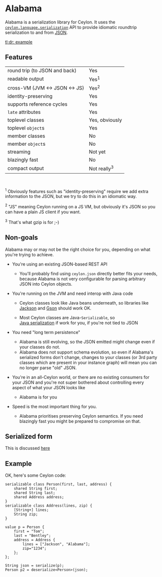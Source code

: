 # Alabama

Alabama is a serialization library for Ceylon. It uses the 
[`ceylon.language.serialization`][SAPI] API to provide idiomatic 
roundtrip serialization to and from [JSON][JSON].

[tl;dr: example](#tldr)

## Features

<table><tbody>
<tr><td>round trip (to JSON and back)</td>  <td>Yes</td></tr> 
<tr><td>readable output</td>                <td>Yes<sup>1</sup></td></tr>
<tr><td>cross-VM (JVM <-> JSON <-> JS)</td> <td>Yes<sup>2</sup></td></td></tr>
<tr><td>identity-preserving</td>            <td>Yes</td></tr>
<tr><td>supports reference cycles</td>      <td>Yes</td></tr>
<tr><td><code>late</code> attributes</td>   <td>Yes</td></tr>
<tr><td>toplevel classes</td>               <td>Yes, obviously</td></tr>
<tr><td>toplevel <code>object</code>s</td>  <td>Yes</td></tr>
<tr><td>member classes</td>                 <td>No</td></tr>
<tr><td>member <code>object</code>s</td>    <td>No</td></tr>
<tr><td>streaming</td>                      <td>Not yet</td></tr>
<tr><td>blazingly fast</td>                 <td>No</td></tr>
<tr><td>compact output</td>                 <td>Not really<sup>3</sup></td></tr>
</tbody></table>

<br/>

<sup>1</sup> Obviously features such as "identity-preserving" require 
we add extra information to the JSON, but we try to do this in an idiomatic way.<br/> 

<sup>2</sup> "JS" meaning Ceylon running on a JS VM, but obviously it's 
JSON so you can have a plain JS client if you want. <br/>

<sup>3</sup> That's what gzip is for ;-)</br>

## Non-goals

Alabama may or may not be the right choice for you, depending on what you're 
trying to achieve.

* You're using an existing JSON-based REST API

    - You'll probably find using `ceylon.json` directly better fits your 
      needs, because Alabama is not very configurable for parsing arbitrary 
      JSON into Ceylon objects.
      
* You're running on the JVM and need interop with Java code

    - Ceylon classes look like Java beans underneath, so libraries like 
      [Jackson][JACK] and [Gson][GSON] should work OK.
      
    - Most Ceylon classes are Java-`Serializable`, so  
      [Java serialization][JSER] if work for you, if you're 
      not tied to JSON
    
* You need "long term persistence"

    - Alabama is still evolving, so 
      the JSON emitted might change even if your classes do not.
    - Alabama does not support schema evolution, so even if Alabama's 
      serialized forms don't change, changes to your classes (or 3rd party 
      classes which are present in your instance graph) will mean you 
      can no longer parse "old" JSON. 

* You're in an all-Ceylon world, or there are no existing consumers for 
  your JSON and you're not super bothered about controlling every aspect of 
  what your JSON looks like
  
    - Alabama is for you

* Speed is the most important thing for you.

    - Alabama prioritises preserving Ceylon semantics. If you need 
      blazingly fast you might be prepared to compromise on that. 

[GSON]: https://github.com/google/gson
[JACK]: https://github.com/FasterXML/jackson
[JSER]: https://docs.oracle.com/javase/tutorial/essential/io/objectstreams.html
[JSON]: https://tools.ietf.org/html/rfc7159
[SAPI]: https://modules.ceylon-lang.org/repo/1/ceylon/language/1.2.0/module-doc/api/index.html

## Serialized form

This is discussed [here](serialized-form)

## Example

<a id="tldr" name="tldr"></a>

OK, here's some Ceylon code:

    serializable class Person(first, last, address) {
        shared String first;
        shared String last;
        shared Address address;
    }
    serializable class Address(lines, zip) {
        [String+] lines;
        String zip;
    }
    
    value p = Person {
        first = "Tom";
        last = "Bentley";
        address = Address {
            lines = ["Jackson", "Alabama"]; 
            zip="1234";
        };
    };
    
    String json = serialize(p);
    Person p2 = deserialize<Person>(json);

